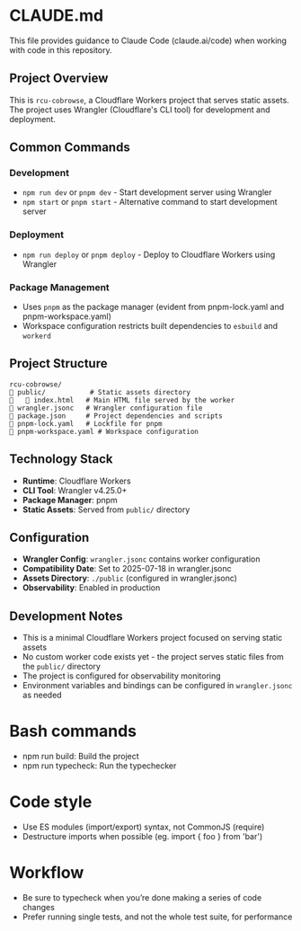 # CLAUDE.md

This file provides guidance to Claude Code (claude.ai/code) when working with code in this repository.

## Project Overview

This is `rcu-cobrowse`, a Cloudflare Workers project that serves static assets. The project uses Wrangler (Cloudflare's CLI tool) for development and deployment.

## Common Commands

### Development
- `npm run dev` or `pnpm dev` - Start development server using Wrangler
- `npm start` or `pnpm start` - Alternative command to start development server

### Deployment
- `npm run deploy` or `pnpm deploy` - Deploy to Cloudflare Workers using Wrangler

### Package Management
- Uses `pnpm` as the package manager (evident from pnpm-lock.yaml and pnpm-workspace.yaml)
- Workspace configuration restricts built dependencies to `esbuild` and `workerd`

## Project Structure

```
rcu-cobrowse/
   public/           # Static assets directory
      index.html   # Main HTML file served by the worker
   wrangler.jsonc   # Wrangler configuration file
   package.json     # Project dependencies and scripts
   pnpm-lock.yaml   # Lockfile for pnpm
   pnpm-workspace.yaml # Workspace configuration
```

## Technology Stack

- **Runtime**: Cloudflare Workers
- **CLI Tool**: Wrangler v4.25.0+
- **Package Manager**: pnpm
- **Static Assets**: Served from `public/` directory

## Configuration

- **Wrangler Config**: `wrangler.jsonc` contains worker configuration
- **Compatibility Date**: Set to 2025-07-18 in wrangler.jsonc
- **Assets Directory**: `./public` (configured in wrangler.jsonc)
- **Observability**: Enabled in production

## Development Notes

- This is a minimal Cloudflare Workers project focused on serving static assets
- No custom worker code exists yet - the project serves static files from the `public/` directory
- The project is configured for observability monitoring
- Environment variables and bindings can be configured in `wrangler.jsonc` as needed

# Bash commands
- npm run build: Build the project
- npm run typecheck: Run the typechecker

# Code style
- Use ES modules (import/export) syntax, not CommonJS (require)
- Destructure imports when possible (eg. import { foo } from 'bar')

# Workflow
- Be sure to typecheck when you’re done making a series of code changes
- Prefer running single tests, and not the whole test suite, for performance